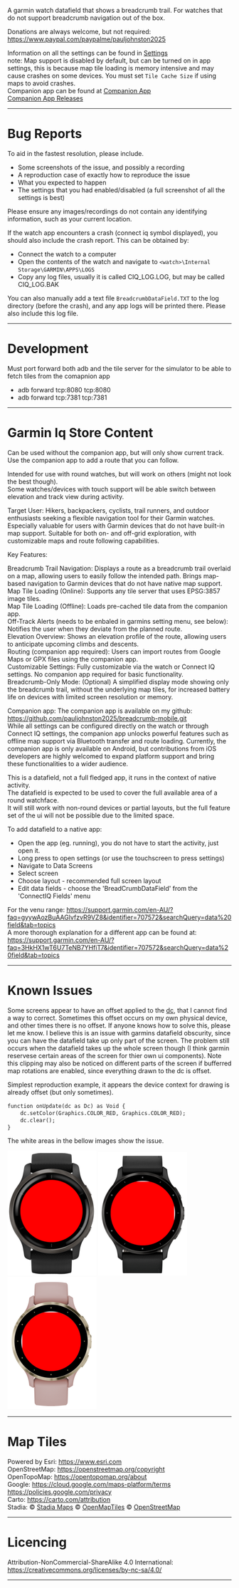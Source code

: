 A garmin watch datafield that shows a breadcrumb trail. For watches that do not support breadcrumb navigation out of the box.

Donations are always welcome, but not required: https://www.paypal.com/paypalme/pauljohnston2025

Information on all the settings can be found in [Settings](settings.md)  
note: Map support is disabled by default, but can be turned on in app settings, this is because map tile loading is memory intensive and may cause crashes on some devices. You must set `Tile Cache Size` if using maps to avoid crashes.    
Companion app can be found at [Companion App](https://github.com/pauljohnston2025/breadcrumb-mobile.git)  
[Companion App Releases](https://github.com/pauljohnston2025/breadcrumb-mobile/releases/latest)

---

# Bug Reports

To aid in the fastest resolution, please include.

- Some screenshots of the issue, and possibly a recording
- A reproduction case of exactly how to reproduce the issue
- What you expected to happen
- The settings that you had enabled/disabled (a full screenshot of all the settings is best)

Please ensure any images/recordings do not contain any identifying information, such as your current location.

If the watch app encounters a crash (connect iq symbol displayed), you should also include the crash report. This can be obtained by:

* Connect the watch to a computer
* Open the contents of the watch and navigate to  `<watch>\Internal Storage\GARMIN\APPS\LOGS`
* Copy any log files, usually it is called CIQ_LOG.LOG, but may be called CIQ_LOG.BAK

You can also manually add a text file `BreadcrumbDataField.TXT` to the log directory (before the crash), and any app logs will be printed there. Please also include this log file.

---

# Development

Must port forward both adb and the tile server for the simulator to be able to fetch tiles from the comapnion app

* adb forward tcp:8080 tcp:8080
* adb forward tcp:7381 tcp:7381

---

# Garmin Iq Store Content

Can be used without the companion app, but will only show current track.
Use the companion app to add a route that you can follow.

Intended for use with round watches, but will work on others (might not look the best though).  
Some watches/devices with touch support will be able switch between elevation and track view during activity.

Target User: Hikers, backpackers, cyclists, trail runners, and outdoor enthusiasts seeking a flexible navigation tool for their Garmin watches. Especially valuable for users with Garmin devices that do not have built-in map support. Suitable for both on- and off-grid exploration, with customizable maps and route following capabilities.

Key Features:

Breadcrumb Trail Navigation: Displays a route as a breadcrumb trail overlaid on a map, allowing users to easily follow the intended path. Brings map-based navigation to Garmin devices that do not have native map support.  
Map Tile Loading (Online): Supports any tile server that uses EPSG:3857 image tiles.  
Map Tile Loading (Offline): Loads pre-cached tile data from the companion app.  
Off-Track Alerts (needs to be enbaled in garmins setting menu, see below): Notifies the user when they deviate from the planned route.  
Elevation Overview: Shows an elevation profile of the route, allowing users to anticipate upcoming climbs and descents.  
Routing (companion app required): Users can import routes from Google Maps or GPX files using the companion app.  
Customizable Settings: Fully customizable via the watch or Connect IQ settings. No companion app required for basic functionality.  
Breadcrumb-Only Mode: (Optional) A simplified display mode showing only the breadcrumb trail, without the underlying map tiles, for increased battery life on devices with limited screen resolution or memory.

Companion app:
The companion app is available on my github: https://github.com/pauljohnston2025/breadcrumb-mobile.git  
While all settings can be configured directly on the watch or through Connect IQ settings, the companion app unlocks powerful features such as offline map support via Bluetooth transfer and route loading. Currently, the companion app is only available on Android, but contributions from iOS developers are highly welcomed to expand platform support and bring these functionalities to a wider audience.

This is a datafield, not a full fledged app, it runs in the context of native activity.  
The datafield is expected to be used to cover the full available area of a round watchface.    
It will still work with non-round devices or partial layouts, but the full feature set of the ui will not be possible due to the limited space.  

To add datafield to a native app:

- Open the app (eg. running), you do not have to start the activity, just open it.
- Long press to open settings (or use the touchscreen to press settings)
- Navigate to Data Screens
- Select screen
- Choose layout - recommended full screen layout
- Edit data fields - choose the 'BreadCrumbDataField' from the 'ConnectIQ Fields' menu

For the venu range: https://support.garmin.com/en-AU/?faq=gyywAozBuAAGlvfzvR9VZ8&identifier=707572&searchQuery=data%20field&tab=topics  
A more thorough explanation for a different app can be found at: https://support.garmin.com/en-AU/?faq=3HkHX1wT6U7TeNB7YHfiT7&identifier=707572&searchQuery=data%20field&tab=topics

---

# Known Issues

Some screens appear to have an offset applied to the [dc](https://developer.garmin.com/connect-iq/api-docs/Toybox/Graphics/Dc.html), that I cannot find a way to correct. Sometimes this offset occurs on my own physical device, and other times there is no offset. If anyone knows how to solve this, please let me know. I believe this is an issue with garmins datafield obscurity, since you can have the datafield take up only part of the screen. The problem still occurs when the datafield takes up the whole screen though (I think garmin reservese certain areas of the screen for thier own ui components). Note this clipping may also be noticed on different parts of the screen if bufferred map rotations are enabled, since everything drawn to the dc is offset.

Simplest reproduction example, it appears the device context for drawing is already offset (but only sometimes).

```
function onUpdate(dc as Dc) as Void {
    dc.setColor(Graphics.COLOR_RED, Graphics.COLOR_RED);
    dc.clear();
}
```

The white areas in the bellow images show the issue.

![](images/screenoffsetvenu2.png)
![](images/screenoffsetvenu3.png)
![](images/screenoffsetvenu3s.png)

---

# Map Tiles

Powered by Esri: https://www.esri.com  
OpenStreetMap: https://openstreetmap.org/copyright  
OpenTopoMap: https://opentopomap.org/about  
Google: https://cloud.google.com/maps-platform/terms https://policies.google.com/privacy  
Carto: https://carto.com/attribution  
Stadia: &copy; <a href="https://stadiamaps.com/" target="_blank">Stadia Maps</a> &copy; <a href="https://openmaptiles.org/" target="_blank">OpenMapTiles</a> &copy; <a href="https://www.openstreetmap.org/copyright" target="_blank">OpenStreetMap</a>

---

# Licencing

Attribution-NonCommercial-ShareAlike 4.0 International: https://creativecommons.org/licenses/by-nc-sa/4.0/  

---
